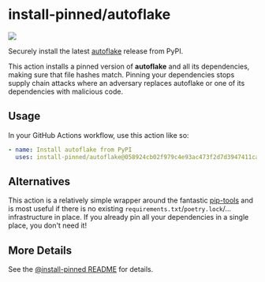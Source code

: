 

# install-pinned/autoflake

![](https://shields.io/badge/python-3.7%20%7C%203.8%20%7C%203.9%20%7C%203.10%20%7C%203.11-blue)

Securely install the latest [autoflake](https://pypi.org/project/autoflake/) release from PyPI.

This action installs a pinned version of **autoflake** and all its dependencies,         making sure that file hashes match. Pinning your dependencies stops supply chain attacks where an adversary         replaces autoflake or one of its dependencies with malicious code.

## Usage

In your GitHub Actions workflow, use this action like so:

```yaml
- name: Install autoflake from PyPI
  uses: install-pinned/autoflake@058924cb02f979c4e93ac473f2d7d3947411cae9  # 1.7.7
```

## Alternatives

This action is a relatively simple wrapper around the fantastic [pip-tools](https://pip-tools.rtfd.io)         and is most useful if there is no existing `requirements.txt`/`poetry.lock`/... infrastructure in place.         If you already pin all your dependencies in a single place, you don't need it!

## More Details

See the [@install-pinned README](https://github.com/install-pinned) for details.

